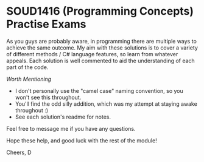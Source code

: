 # SOUD1416 (Programming Concepts) Practise Exams

As you guys are probably aware, in programming there are multiple ways to achieve the same outcome.
My aim with these solutions is to cover a variety of different methods / C# language features, so learn from whatever appeals.
Each solution is well commented to aid the understanding of each part of the code.

*Worth Mentioning*
* I don't personally use the "camel case" naming convention, so you won't see this throughout.
* You'll find the odd silly addition, which was my attempt at staying awake throughout :)
* See each solution's readme for notes.

Feel free to message me if you have any questions.

Hope these help, and good luck with the rest of the module!

Cheers,
D
